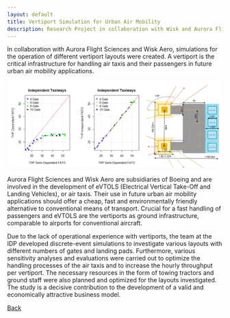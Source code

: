 ```yaml
---
layout: default
title: Vertiport Simulation for Urban Air Mobility
description: Research Project in collaboration with Wisk and Aurora Flight Sciences
---
```


In collaboration with Aurora Flight Sciences and Wisk Aero, simulations for the operation of different vertiport layouts were created. A vertiport is the critical infrastructure for handling air taxis and their passengers in future urban air mobility applications.

![Branching](./../../pictures/vertiport_simulations.png)

Aurora Flight Sciences and Wisk Aero are subsidiaries of Boeing and are involved in the development of eVTOLS (Electrical Vertical Take-Off and Landing Vehicles), or air taxis. Their use in future urban air mobility applications should offer a cheap, fast and environmentally friendly alternative to conventional means of transport. Crucial for a fast handling of passengers and eVTOLS are the vertiports as ground infrastructure, comparable to airports for conventional aircraft. 

Due to the lack of operational experience with vertiports, the team at the IDP developed discrete-event simulations to investigate various layouts with different numbers of gates and landing pads. Furthermore, various sensitivity analyses and evaluations were carried out to optimize the handling processes of the air taxis and to increase the hourly throughput per vertiport. The necessary resources in the form of towing tractors and ground staff were also planned and optimized for the layouts investigated. The study is a decisive contribution to the development of a valid and economically attractive business model.

[Back](https://intelligentsystemsinaviation.github.io/pages/research.html)